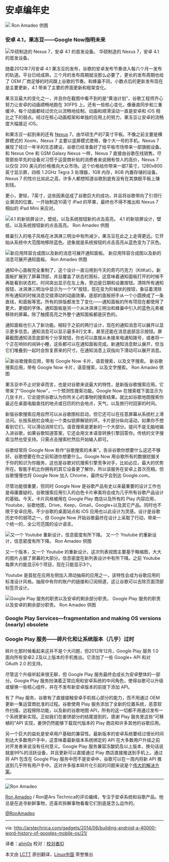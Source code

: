 安卓编年史
================================================================================
![](http://cdn.arstechnica.net/wp-content/uploads/2014/03/playicons2.png)
Ron Amadeo 供图

### 安卓 4.1，果冻豆——Google Now指明未来

![华硕制造的 Nexus 7，安卓 4.1 的首发设备。](http://cdn.arstechnica.net/wp-content/uploads/2014/03/ASUS_Google_Nexus_7_4_11.jpg)
华硕制造的 Nexus 7，安卓 4.1 的首发设备。

随着2012年7月安卓 4.1 果冻豆的发布，谷歌的安卓发布节奏进入每六个月一发布的轨道。平台已经成熟，三个月的发布周期就没那么必要了，更长的发布周期也给了 OEM 厂商足够的时间跟上谷歌的节奏。和蜂巢不同，小数点后的更新发布现在是主要更新，4.1 带来了主要的界面更新和框架变化。

果冻豆最大的变化之一，并且你在截图中看不到的是“黄油计划”，谷歌工程师齐心努力让安卓的动画顺畅地跑在 30FPS 上。还有一些核心变化，像垂直同步和三重缓冲，每个动画都经过优化以流畅地绘制。动画和顺滑滚动一直是安卓和 iOS 相比之下的弱点。经过在核心动画框架和单独的应用上的努力，果冻豆让安卓的流畅度大幅接近 iOS。

和果冻豆一起到来的还有 [Nexus][2] 7，由华硕生产的7英寸平板。不像之前主要是横屏模式的 Xoom，Nexus 7 主要以竖屏模式使用，像个大一号的手机。Nexus 7 展现了经过一年半的生态建设，谷歌已经准备好了给平板市场带来一部旗舰设备。和 Nexus One 和 GSM Galaxy Nexus 一样，Nexus 7 直接由谷歌在线销售。尽管那些早先的设备对习惯于运营商补贴的消费者来说拥有惊人的高价，Nexus 7 以仅仅 200 美元的价格推向大众市场。这个价格给你带来一部7英寸，1280x800 英寸显示屏，四核 1.2GHz Tegra 3 处理器，1GB 内存，8GB 内置存储的设备。Nexus 7 的性价比如此之高，许多人都想知道谷歌到底有没有在其旗舰平板上赚到钱。

更小，更轻，7英寸，这些因素促成了谷歌巨大的成功，并且将谷歌带向了引领行业潮流的位置。一开始制造10英寸 iPad 的苹果，最终也不得不推出和 Nexus 7 相似的 iPad Mini 来应对。

![4.1 的新锁屏设计，壁纸，以及系统按钮新的点击高亮。](http://cdn.arstechnica.net/wp-content/uploads/2014/03/picture.png)
4.1 的新锁屏设计，壁纸，以及系统按钮新的点击高亮。
Ron Amadeo 供图

蜂巢引入的电子风格在冰淇淋三明治中有所减少，果冻豆在此之上走得更远。它开始从系统中大范围地移除蓝色。迹象就是系统按钮的点击高亮从蓝色变为了灰色。

![新应用阵容合成图以及新的消息可展开通知面板。](http://cdn.arstechnica.net/wp-content/uploads/2014/03/jb-apps-and-notications.png)
新应用阵容合成图以及新的消息可展开通知面板。
Ron Amadeo 供图

通知中心面板完全重制了，这个设计一直沿用到今天的奇巧巧克力（KitKat）。新面板扩展到了屏幕顶部，并且覆盖了状态栏图标，这意味着通知面板打开的时候不再能看到状态栏。时间突出显示在左上角，旁边是日期和设置按钮。清除所有通知按钮，冰淇淋三明治中显示为一个“X”按钮，现在变为阶梯状的按钮，象征着清除所有通知的时候消息交错滑动的动画效果。底部的面板把手从一个小圆换成了一条直线，和面板等宽。所有的排版都发生了变化——通知面板的所有项现在都使用了更大，更细的字体。通知面板是另一个从冰淇淋三明治和蜂巢中引入的蓝色元素被移除的屏幕。除了触摸高亮之外整个通知面板都是灰色的。

通知面板也引入了新功能。相较于之前的两行设计，现在的通知消息可以展开以显示更多信息。通知消息可以显示最多8行文本，甚至还能在消息底部显示按钮。屏幕截图通知消息底部有个分享按钮，你也可以直接从未接来电通知拨号，或者将一个正在响铃的闹钟小睡，这些都可以在通知面板完成。新通知消息默认展开，但当它们堆叠到一起时会恢复原来的尺寸。在通知消息上双指向下滑动可以展开消息。

![新谷歌搜索应用，带有 Google Now 卡片，语音搜索，以及文字搜索。](http://cdn.arstechnica.net/wp-content/uploads/2014/03/googlenow.png)
新谷歌搜索应用，带有 Google Now 卡片，语音搜索，以及文字搜索。
Ron Amadeo 供图

果冻豆中不止对安卓而言，也是对谷歌来说最大的特性，是新版谷歌搜索应用。它带来了“Google Now”，一个预测性搜索功能。Google Now 在搜索框下面显示为几张卡片，它会提供谷歌认为你所关心的事物的搜索结果。就比如谷歌地图搜索你最近在桌面电脑查找的地点或日历的约会地点，天气，以及旅行时回家的时间。

新版谷歌搜索应用自然可以从谷歌图标启动，但它还可以在任意屏幕从系统栏上滑访问。长按系统栏会唤出一个类似锁屏解锁的环。卡片部分纵向滚动，如果你不想看到它们，可以滑动消除它们。语音搜索是更新的一个大部分。提问不是无脑地输入进谷歌，如果谷歌知道答案，它还会用文本语音转换引擎回答你。传统的文字搜索当然也受支持。只需点击搜索栏然后开始输入即可。

谷歌经常将 Google Now 称作“谷歌搜索的未来”。告诉谷歌你想要什么这还不够好。谷歌想要在你之前知道你想要什么。Google Now 用谷歌所有的数据挖掘关于你的知识为你服务，这也是谷歌对抗搜索引擎竞争对手，比如必应，最大的优势所在。智能手机比你拥有的其它设备更了解你，所以该服务在安卓上首次亮相。但谷歌慢慢也将 Google Now 加入 Chrome，最终似乎会到达 Google.com。

尽管功能很重要，但同时 Google Now 是谷歌产品有史以来最重要的设计工作也是毋庸置疑的。谷歌搜索应用引入的白色卡片审美将会成为几乎所有谷歌产品设计的基础。今天，卡片风格被用在 Google Play 商店以及所有的 Play 内容应用，Youtube，谷歌地图，Drive，Keep，Gmail，Google+以及其它产品。同时也不限于安卓应用。不少谷歌的桌面站点和 iOS 应用也以此设计为灵感。设计是谷歌历史中的弱项之一，但 Google Now 开始谷歌最终在设计上采取了行动，带来一个统一的，全公司范围的设计语言。

![又一个 Youtube 重新设计，信息密度有所下降。](http://cdn.arstechnica.net/wp-content/uploads/2014/03/yotuube.png)
又一个 Youtube 的重新设计，信息密度有所下降。
Ron Amadeo 供图

又一个版本，又一个 Youtube 的重新设计。这次列表视图主要基于略缩图，大大的图片占据了屏幕的大部分。信息密度在新列表设计中有所下降。之前 Youtube 每屏大约能显示6个项目，现在只能显示3个。

Youtube 是首批在应用左侧加入滑动抽屉的应用之一，该特性会成为谷歌应用的标准设计风格。抽屉中有你的账户的链接和订阅频道，这让谷歌可以去除页面顶部标签页设计。

![Google Play 服务的职责以及安卓的剩余部分职责。](http://cdn.arstechnica.net/wp-content/uploads/2013/08/playservicesdiagram2.png)
Google Play 服务的职责以及安卓的剩余部分职责。
Ron Amadeo 供图

### Google Play Services—fragmentation and making OS versions (nearly) obsolete ###
### Google Play 服务——碎片化和让系统版本（几乎）过时 ###

碎片化那时候看起来这并不是个大问题，但2012年12月，Google Play 服务 1.0 面向所有安卓2.2及以上版本的手机推出。它添加了一些 Google+ API 和对 OAuth 2.0 的支持。

尽管这个升级听起来很无聊，但 Google Play 服务最终会成长为安卓整体的一部分。Google Play 服务扮演着正常应用和安卓系统的中间角色，使得谷歌可以升级或替换一些核心组件，并在不发布新安卓版本的前提下添加 API。

有了 Play 服务，谷歌有了直接接触安卓手机核心部分的能力，而不用通过 OEM 更新一集运营商批准的过程。谷歌使用 Play 服务添加了全新的位置系统，恶意软件扫描，远程擦除功能，以及新的谷歌地图 API，所有的这一切都不用通过发布一个系统更新实现。正如我们在姜饼部分的结尾提到的，感谢 Play 服务里这些“可移植的”API 实现，姜饼仍然能够下载现代版本的 Play 商店和许多其他的谷歌应用。

另一个巨大的益处是安卓用户基础的兼容性。最新版本的安卓系统要经过很长时间到达大多数用户手中，这意味着最新版本系统绑定的 API 在大多数用户升级之前对开发者来说没有任何意义。Google Play 服务兼容冻酸奶及以上版本，换句话说就是99%的活跃设备，并且更新可以直接通过 Play 商店直接推送到手机上。通过将 API 包含在 Google Play 服务中而不是安卓中，谷歌可以在一周内将新 API 推送到几乎所有用户手中。这对许多版本碎片化引起的问题来说是个[伟大的解决方案][3]。

----------

![Ron Amadeo](http://cdn.arstechnica.net/wp-content//uploads/authors/ron-amadeo-sq.jpg)

[Ron Amadeo][a] / Ron是Ars Technica的评论编缉，专注于安卓系统和谷歌产品。他总是在追寻新鲜事物，还喜欢拆解事物看看它们到底是怎么运作的。

[@RonAmadeo][t]

--------------------------------------------------------------------------------

via: http://arstechnica.com/gadgets/2014/06/building-android-a-40000-word-history-of-googles-mobile-os/21/

译者：[alim0x](https://github.com/alim0x) 校对：[校对者ID](https://github.com/校对者ID)

本文由 [LCTT](https://github.com/LCTT/TranslateProject) 原创翻译，[Linux中国](http://linux.cn/) 荣誉推出

[1]:http://arstechnica.com/gadgets/2012/04/unlocked-samsung-galaxy-nexus-can-now-be-purchased-from-google/
[2]:http://arstechnica.com/gadgets/2012/07/divine-intervention-googles-nexus-7-is-a-fantastic-200-tablet/
[3]:http://arstechnica.com/gadgets/2013/09/balky-carriers-and-slow-oems-step-aside-google-is-defragging-android/
[a]:http://arstechnica.com/author/ronamadeo
[t]:https://twitter.com/RonAmadeo
